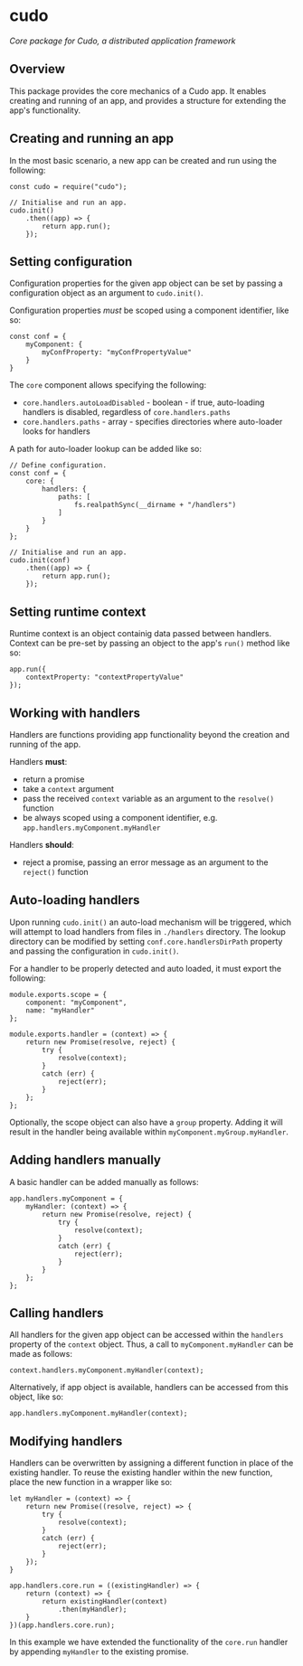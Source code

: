 # cudo

*Core package for Cudo, a distributed application framework*

## Overview
This package provides the core mechanics of a Cudo app. It enables creating and running of an app, and provides a structure for extending the app's functionality.

## Creating and running an app
In the most basic scenario, a new app can be created and run using the following:
```
const cudo = require("cudo");

// Initialise and run an app.
cudo.init()
    .then((app) => {
        return app.run();
    });
```

## Setting configuration
Configuration properties for the given app object can be set by passing a configuration object as an argument to `cudo.init()`. 

Configuration properties *must* be scoped using a component identifier, like so:
```
const conf = {
    myComponent: {
        myConfProperty: "myConfPropertyValue"
    }
}
```

The `core` component allows specifying the following:
- `core.handlers.autoLoadDisabled` - boolean - if true, auto-loading handlers is disabled, regardless of `core.handlers.paths`
- `core.handlers.paths` - array - specifies directories where auto-loader looks for handlers

A path for auto-loader lookup can be added like so:
```
// Define configuration.
const conf = {
    core: {
        handlers: {
            paths: [
                fs.realpathSync(__dirname + "/handlers")
            ]
        }
    }
};

// Initialise and run an app.
cudo.init(conf)
    .then((app) => {
        return app.run();
    });
```

## Setting runtime context
Runtime context is an object containig data passed between handlers. Context can be pre-set by passing an object to the app's `run()` method like so:
```
app.run({
    contextProperty: "contextPropertyValue"
});
```

## Working with handlers
Handlers are functions providing app functionality beyond the creation and running of the app. 

Handlers **must**:
- return a promise
- take a `context` argument
- pass the received `context` variable as an argument to the `resolve()` function
- be always scoped using a component identifier, e.g. `app.handlers.myComponent.myHandler`

Handlers **should**:
- reject a promise, passing an error message as an argument to the `reject()` function

## Auto-loading handlers
Upon running `cudo.init()` an auto-load mechanism will be triggered, which will attempt to load handlers from files in `./handlers` directory. The lookup directory can be modified by setting `conf.core.handlersDirPath` property and passing the configuration in `cudo.init()`. 

For a handler to be properly detected and auto loaded, it must export the following:
```
module.exports.scope = {
    component: "myComponent",
    name: "myHandler"
};

module.exports.handler = (context) => {
    return new Promise(resolve, reject) {
        try {
            resolve(context);
        }
        catch (err) {
            reject(err);
        }
    };
};
```

Optionally, the scope object can also have a `group` property. Adding it will result in the handler being available within `myComponent.myGroup.myHandler`.

## Adding handlers manually
A basic handler can be added manually as follows:
```
app.handlers.myComponent = {
    myHandler: (context) => {
        return new Promise(resolve, reject) {
            try {
                resolve(context);
            }
            catch (err) {
                reject(err);
            }
        }
    };
};
```

## Calling handlers
All handlers for the given app object can be accessed within the `handlers` property of the `context` object. Thus, a call to `myComponent.myHandler` can be made as follows:
```
context.handlers.myComponent.myHandler(context);
```

Alternatively, if app object is available, handlers can be accessed from this object, like so:
```
app.handlers.myComponent.myHandler(context);
```

## Modifying handlers
Handlers can be overwritten by assigning a different function in place of the existing handler. To reuse the existing handler within the new function, place the new function in a wrapper like so:
```
let myHandler = (context) => {
    return new Promise((resolve, reject) => {
        try {
            resolve(context);
        }
        catch (err) {
            reject(err);
        }
    });
}

app.handlers.core.run = ((existingHandler) => {
    return (context) => {
        return existingHandler(context)
            .then(myHandler);
    }
})(app.handlers.core.run);
```
In this example we have extended the functionality of the `core.run` handler by appending `myHandler` to the existing promise.
